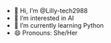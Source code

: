 - 👋 Hi, I’m @Lilly-tech2988
- 👀 I’m interested in AI
- 🌱 I’m currently learning Python
- 😄 Pronouns: She/Her

<!---
Lilly-tech2988/Lilly-tech2988 is a ✨ special ✨ repository because its `README.md` (this file) appears on your GitHub profile.
You can click the Preview link to take a look at your changes.
--->
